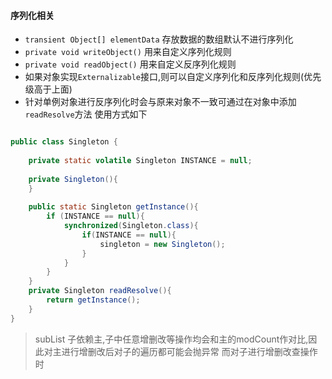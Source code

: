 #### 序列化相关
* `transient Object[] elementData` 存放数据的数组默认不进行序列化
* `private void writeObject()` 用来自定义序列化规则
* `private void readObject()` 用来自定义反序列化规则
* 如果对象实现`Externalizable`接口,则可以自定义序列化和反序列化规则(优先级高于上面)
* 针对单例对象进行反序列化时会与原来对象不一致可通过在对象中添加`readResolve`方法 使用方式如下
```java

public class Singleton {
    
    private static volatile Singleton INSTANCE = null;
    
    private Singleton(){
    }
    
    public static Singleton getInstance(){
        if (INSTANCE == null){
            synchronized(Singleton.class){
                if(INSTANCE == null){
                    singleton = new Singleton();
                }
            }
        }
    }
    private Singleton readResolve(){
        return getInstance();
    }
}

```

> subList   子依赖主,子中任意增删改等操作均会和主的modCount作对比,因此对主进行增删改后对子的遍历都可能会抛异常
> 而对子进行增删改查操作时